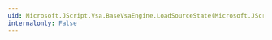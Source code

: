 ```yaml
---
uid: Microsoft.JScript.Vsa.BaseVsaEngine.LoadSourceState(Microsoft.JScript.Vsa.IJSVsaPersistSite)
internalonly: False
---
```

